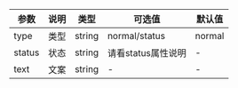 |参数|说明|类型|可选值|默认值|
|----|----|----|----|----|
|type|类型|string|normal/status|normal|
|status|状态|string|请看status属性说明|-|
|text|文案|string|-|-|
